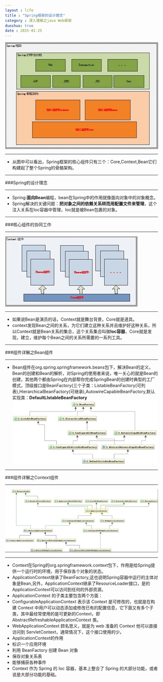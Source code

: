 ```yaml
---
layout : life
title : "Spring框架的设计理念"
category : 深入理解之java Web框架
duoshuo: true
date : 2015-01-25
---
```


![gengsuanfa](/life/picture/spring.jpg)

---------------

* 从图中可以看出，Spring框架的核心组件只有三个：Core,Context,Bean它们构建起了整个Spring的骨骼架构。

--------------

###Spring的设计理念

--------------

* Spring:**面向Bean**编程，bean在Spring中的作用就像面向对象中的对象概念。
* Spring解决的关键问题：**把对象之间的依赖关系转而用配置文件来管理**，这个注入关系在Ioc容器中管理，Ioc就是被Bean包裹的对象。

-------------

###核心组件的协同工作

------------

![gengsuanfa](/life/picture/context.jpg)

------------

* 如果说Bean是演员的话，Context就是舞台背景，Core就是道具。
* context发现Bean之间的关系，为它们建立这种关系并且维护好这种关系，所以Context就是Bean关系的集合，这个关系集合叫做**Ioc容器**，Core就是发现，建立，维护每个Bean之间的关系所需要的一系列工具。

--------------

###组件详解之Bean组件

------------

* Bean组件在org.spring.springframework.beans包下，解决Bean的定义，Bean的创建和Bean的解析，对Spring的使用者来说，唯一关心的就是Bean的创建，其他两个都由Spring在内部帮你完成SpringBean的创建时典型的工厂模式，顶级接口是BeanFactory(三个子类：ListableBeanFactory(可列表),HierarchicalBeanFactory(可继承),AutowireCapableBeanFactory,默认实现类：**DefaultLIstableBeanFactory**
![gengsuanfa](/life/picture/bean.png)

------------

###组件详解之Context组件

--------------

![gengsuanfa](/life/picture/application.jpg)

--------------

* Context在Spring的org.springframework.context包下，作用是给Spring提供一个运行时的环境，用于保存各个对象的状态。
* ApplicationContext继承了BeanFactory,这也说明Spring容器中运行的主体对象是Bean,另外，ApplicationContext继承了ResourceLoader接口，是的ApplicationContext可以访问到任何的外部资源。
* ApplicationContext 的子类主要包含两个方面：
 * ConfigurableApplicationContext 表示该 Context 是可修改的，也就是在构建 Context 中用户可以动态添加或修改已有的配置信息，它下面又有多个子类，其中最经常使用的是可更新的Context，即 AbstractRefreshableApplicationContext 类。
 * WebApplicationContext 顾名思义，就是为 web 准备的 Context 他可以直接访问到 ServletContext，通常情况下，这个接口使用的少。
* ApplicationContext的作用
 * 标识一个应用环境
 * 利用 BeanFactory 创建 Bean 对象
 * 保存对象关系表
 * 能够捕获各种事件
* Context 作为 Spring 的 Ioc 容器，基本上整合了 Spring 的大部分功能，或者说是大部分功能的基础。
